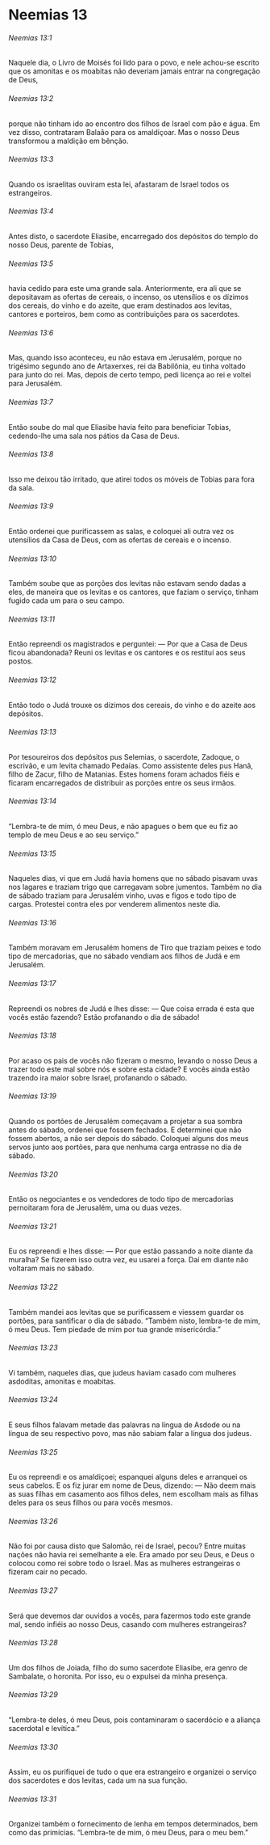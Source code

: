# Neemias 13

###### Neemias 13:1

Naquele dia, o Livro de Moisés foi lido para o povo, e nele achou-se escrito que os amonitas e os moabitas não deveriam jamais entrar na congregação de Deus,

###### Neemias 13:2

porque não tinham ido ao encontro dos filhos de Israel com pão e água. Em vez disso, contrataram Balaão para os amaldiçoar. Mas o nosso Deus transformou a maldição em bênção.

###### Neemias 13:3

Quando os israelitas ouviram esta lei, afastaram de Israel todos os estrangeiros.

###### Neemias 13:4

Antes disto, o sacerdote Eliasibe, encarregado dos depósitos do templo do nosso Deus, parente de Tobias,

###### Neemias 13:5

havia cedido para este uma grande sala. Anteriormente, era ali que se depositavam as ofertas de cereais, o incenso, os utensílios e os dízimos dos cereais, do vinho e do azeite, que eram destinados aos levitas, cantores e porteiros, bem como as contribuições para os sacerdotes.

###### Neemias 13:6

Mas, quando isso aconteceu, eu não estava em Jerusalém, porque no trigésimo segundo ano de Artaxerxes, rei da Babilônia, eu tinha voltado para junto do rei. Mas, depois de certo tempo, pedi licença ao rei e voltei para Jerusalém.

###### Neemias 13:7

Então soube do mal que Eliasibe havia feito para beneficiar Tobias, cedendo-lhe uma sala nos pátios da Casa de Deus.

###### Neemias 13:8

Isso me deixou tão irritado, que atirei todos os móveis de Tobias para fora da sala.

###### Neemias 13:9

Então ordenei que purificassem as salas, e coloquei ali outra vez os utensílios da Casa de Deus, com as ofertas de cereais e o incenso.

###### Neemias 13:10

Também soube que as porções dos levitas não estavam sendo dadas a eles, de maneira que os levitas e os cantores, que faziam o serviço, tinham fugido cada um para o seu campo.

###### Neemias 13:11

Então repreendi os magistrados e perguntei: — Por que a Casa de Deus ficou abandonada? Reuni os levitas e os cantores e os restituí aos seus postos.

###### Neemias 13:12

Então todo o Judá trouxe os dízimos dos cereais, do vinho e do azeite aos depósitos.

###### Neemias 13:13

Por tesoureiros dos depósitos pus Selemias, o sacerdote, Zadoque, o escrivão, e um levita chamado Pedaías. Como assistente deles pus Hanã, filho de Zacur, filho de Matanias. Estes homens foram achados fiéis e ficaram encarregados de distribuir as porções entre os seus irmãos.

###### Neemias 13:14

“Lembra-te de mim, ó meu Deus, e não apagues o bem que eu fiz ao templo de meu Deus e ao seu serviço.”

###### Neemias 13:15

Naqueles dias, vi que em Judá havia homens que no sábado pisavam uvas nos lagares e traziam trigo que carregavam sobre jumentos. Também no dia de sábado traziam para Jerusalém vinho, uvas e figos e todo tipo de cargas. Protestei contra eles por venderem alimentos neste dia.

###### Neemias 13:16

Também moravam em Jerusalém homens de Tiro que traziam peixes e todo tipo de mercadorias, que no sábado vendiam aos filhos de Judá e em Jerusalém.

###### Neemias 13:17

Repreendi os nobres de Judá e lhes disse: — Que coisa errada é esta que vocês estão fazendo? Estão profanando o dia de sábado!

###### Neemias 13:18

Por acaso os pais de vocês não fizeram o mesmo, levando o nosso Deus a trazer todo este mal sobre nós e sobre esta cidade? E vocês ainda estão trazendo ira maior sobre Israel, profanando o sábado.

###### Neemias 13:19

Quando os portões de Jerusalém começavam a projetar a sua sombra antes do sábado, ordenei que fossem fechados. E determinei que não fossem abertos, a não ser depois do sábado. Coloquei alguns dos meus servos junto aos portões, para que nenhuma carga entrasse no dia de sábado.

###### Neemias 13:20

Então os negociantes e os vendedores de todo tipo de mercadorias pernoitaram fora de Jerusalém, uma ou duas vezes.

###### Neemias 13:21

Eu os repreendi e lhes disse: — Por que estão passando a noite diante da muralha? Se fizerem isso outra vez, eu usarei a força. Daí em diante não voltaram mais no sábado.

###### Neemias 13:22

Também mandei aos levitas que se purificassem e viessem guardar os portões, para santificar o dia de sábado. “Também nisto, lembra-te de mim, ó meu Deus. Tem piedade de mim por tua grande misericórdia.”

###### Neemias 13:23

Vi também, naqueles dias, que judeus haviam casado com mulheres asdoditas, amonitas e moabitas.

###### Neemias 13:24

E seus filhos falavam metade das palavras na língua de Asdode ou na língua de seu respectivo povo, mas não sabiam falar a língua dos judeus.

###### Neemias 13:25

Eu os repreendi e os amaldiçoei; espanquei alguns deles e arranquei os seus cabelos. E os fiz jurar em nome de Deus, dizendo: — Não deem mais as suas filhas em casamento aos filhos deles, nem escolham mais as filhas deles para os seus filhos ou para vocês mesmos.

###### Neemias 13:26

Não foi por causa disto que Salomão, rei de Israel, pecou? Entre muitas nações não havia rei semelhante a ele. Era amado por seu Deus, e Deus o colocou como rei sobre todo o Israel. Mas as mulheres estrangeiras o fizeram cair no pecado.

###### Neemias 13:27

Será que devemos dar ouvidos a vocês, para fazermos todo este grande mal, sendo infiéis ao nosso Deus, casando com mulheres estrangeiras?

###### Neemias 13:28

Um dos filhos de Joiada, filho do sumo sacerdote Eliasibe, era genro de Sambalate, o horonita. Por isso, eu o expulsei da minha presença.

###### Neemias 13:29

“Lembra-te deles, ó meu Deus, pois contaminaram o sacerdócio e a aliança sacerdotal e levítica.”

###### Neemias 13:30

Assim, eu os purifiquei de tudo o que era estrangeiro e organizei o serviço dos sacerdotes e dos levitas, cada um na sua função.

###### Neemias 13:31

Organizei também o fornecimento de lenha em tempos determinados, bem como das primícias. “Lembra-te de mim, ó meu Deus, para o meu bem.”

